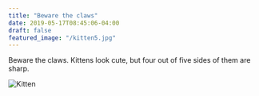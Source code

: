```yaml
---
title: "Beware the claws"
date: 2019-05-17T08:45:06-04:00
draft: false
featured_image: "/kitten5.jpg"
---
```


Beware the claws.  Kittens look cute, but four out of five sides of them are sharp.

![Kitten](/kitten5.jpg)
